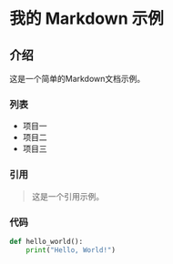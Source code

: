 # 我的 Markdown 示例

## 介绍

这是一个简单的Markdown文档示例。

### 列表

- 项目一
- 项目二
- 项目三

### 引用

> 这是一个引用示例。

### 代码

```python
def hello_world():
    print("Hello, World!")
